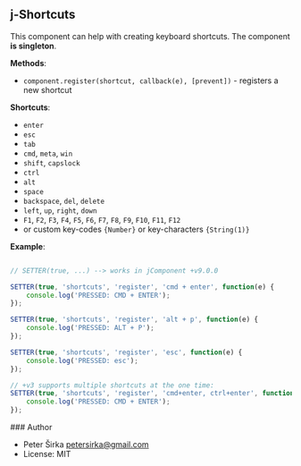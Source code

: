 ## j-Shortcuts

This component can help with creating keyboard shortcuts. The component __is singleton__.

__Methods__:
- `component.register(shortcut, callback(e), [prevent])` - registers a new shortcut

__Shortcuts__:
- `enter`
- `esc`
- `tab`
- `cmd`, `meta`, `win`
- `shift`, `capslock`
- `ctrl`
- `alt`
- `space`
- `backspace`, `del`, `delete`
- `left`, `up`, `right`, `down`
- `F1`, `F2`, `F3`, `F4`, `F5`, `F6`, `F7`, `F8`, `F9`, `F10`, `F11`, `F12`
- or custom key-codes `{Number}` or key-characters `{String(1)}`

__Example__:

```javascript

// SETTER(true, ...) --> works in jComponent +v9.0.0

SETTER(true, 'shortcuts', 'register', 'cmd + enter', function(e) {
    console.log('PRESSED: CMD + ENTER');
});

SETTER(true, 'shortcuts', 'register', 'alt + p', function(e) {
    console.log('PRESSED: ALT + P');
});

SETTER(true, 'shortcuts', 'register', 'esc', function(e) {
    console.log('PRESSED: esc');
});

// +v3 supports multiple shortcuts at the one time:
SETTER(true, 'shortcuts', 'register', 'cmd+enter, ctrl+enter', function(e) {
    console.log('PRESSED: CMD + ENTER');
});

```

### Author

- Peter Širka <petersirka@gmail.com>
- License: MIT